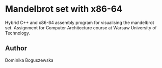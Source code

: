 # Mandelbrot set with x86-64

Hybrid C++ and x86-64 assembly program for visualising the mandelbrot set. Assignment for Computer Architecture course at Warsaw University of Technology.

## Author

Dominika Boguszewska
